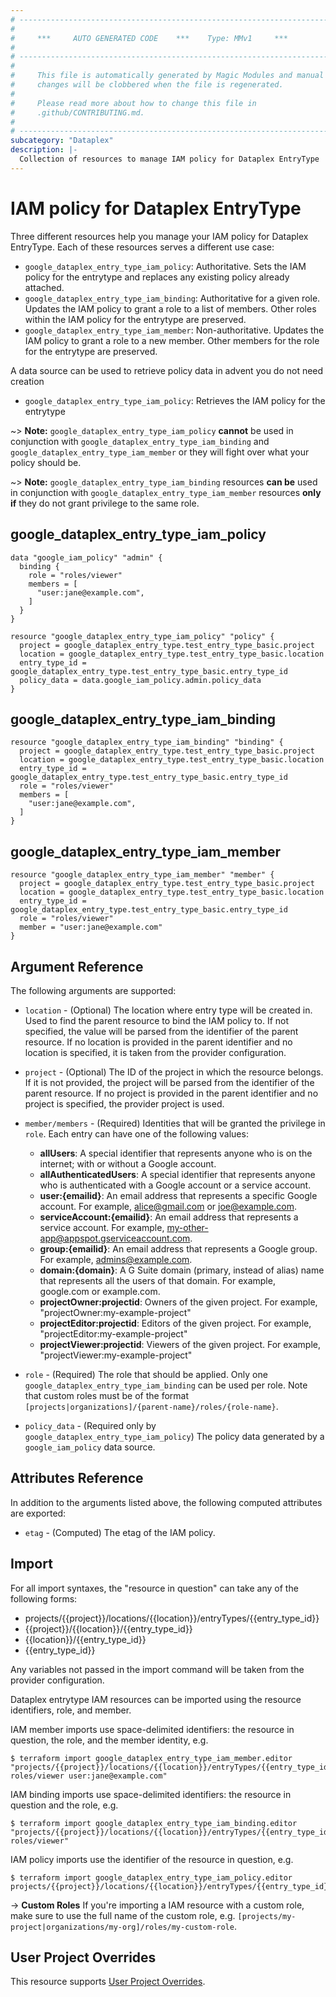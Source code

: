 ```yaml
---
# ----------------------------------------------------------------------------
#
#     ***     AUTO GENERATED CODE    ***    Type: MMv1     ***
#
# ----------------------------------------------------------------------------
#
#     This file is automatically generated by Magic Modules and manual
#     changes will be clobbered when the file is regenerated.
#
#     Please read more about how to change this file in
#     .github/CONTRIBUTING.md.
#
# ----------------------------------------------------------------------------
subcategory: "Dataplex"
description: |-
  Collection of resources to manage IAM policy for Dataplex EntryType
---
```


# IAM policy for Dataplex EntryType
Three different resources help you manage your IAM policy for Dataplex EntryType. Each of these resources serves a different use case:

* `google_dataplex_entry_type_iam_policy`: Authoritative. Sets the IAM policy for the entrytype and replaces any existing policy already attached.
* `google_dataplex_entry_type_iam_binding`: Authoritative for a given role. Updates the IAM policy to grant a role to a list of members. Other roles within the IAM policy for the entrytype are preserved.
* `google_dataplex_entry_type_iam_member`: Non-authoritative. Updates the IAM policy to grant a role to a new member. Other members for the role for the entrytype are preserved.

A data source can be used to retrieve policy data in advent you do not need creation

* `google_dataplex_entry_type_iam_policy`: Retrieves the IAM policy for the entrytype

~> **Note:** `google_dataplex_entry_type_iam_policy` **cannot** be used in conjunction with `google_dataplex_entry_type_iam_binding` and `google_dataplex_entry_type_iam_member` or they will fight over what your policy should be.

~> **Note:** `google_dataplex_entry_type_iam_binding` resources **can be** used in conjunction with `google_dataplex_entry_type_iam_member` resources **only if** they do not grant privilege to the same role.



## google_dataplex_entry_type_iam_policy

```hcl
data "google_iam_policy" "admin" {
  binding {
    role = "roles/viewer"
    members = [
      "user:jane@example.com",
    ]
  }
}

resource "google_dataplex_entry_type_iam_policy" "policy" {
  project = google_dataplex_entry_type.test_entry_type_basic.project
  location = google_dataplex_entry_type.test_entry_type_basic.location
  entry_type_id = google_dataplex_entry_type.test_entry_type_basic.entry_type_id
  policy_data = data.google_iam_policy.admin.policy_data
}
```

## google_dataplex_entry_type_iam_binding

```hcl
resource "google_dataplex_entry_type_iam_binding" "binding" {
  project = google_dataplex_entry_type.test_entry_type_basic.project
  location = google_dataplex_entry_type.test_entry_type_basic.location
  entry_type_id = google_dataplex_entry_type.test_entry_type_basic.entry_type_id
  role = "roles/viewer"
  members = [
    "user:jane@example.com",
  ]
}
```

## google_dataplex_entry_type_iam_member

```hcl
resource "google_dataplex_entry_type_iam_member" "member" {
  project = google_dataplex_entry_type.test_entry_type_basic.project
  location = google_dataplex_entry_type.test_entry_type_basic.location
  entry_type_id = google_dataplex_entry_type.test_entry_type_basic.entry_type_id
  role = "roles/viewer"
  member = "user:jane@example.com"
}
```


## Argument Reference

The following arguments are supported:

* `location` - (Optional) The location where entry type will be created in.
 Used to find the parent resource to bind the IAM policy to. If not specified,
  the value will be parsed from the identifier of the parent resource. If no location is provided in the parent identifier and no
  location is specified, it is taken from the provider configuration.

* `project` - (Optional) The ID of the project in which the resource belongs.
    If it is not provided, the project will be parsed from the identifier of the parent resource. If no project is provided in the parent identifier and no project is specified, the provider project is used.

* `member/members` - (Required) Identities that will be granted the privilege in `role`.
  Each entry can have one of the following values:
  * **allUsers**: A special identifier that represents anyone who is on the internet; with or without a Google account.
  * **allAuthenticatedUsers**: A special identifier that represents anyone who is authenticated with a Google account or a service account.
  * **user:{emailid}**: An email address that represents a specific Google account. For example, alice@gmail.com or joe@example.com.
  * **serviceAccount:{emailid}**: An email address that represents a service account. For example, my-other-app@appspot.gserviceaccount.com.
  * **group:{emailid}**: An email address that represents a Google group. For example, admins@example.com.
  * **domain:{domain}**: A G Suite domain (primary, instead of alias) name that represents all the users of that domain. For example, google.com or example.com.
  * **projectOwner:projectid**: Owners of the given project. For example, "projectOwner:my-example-project"
  * **projectEditor:projectid**: Editors of the given project. For example, "projectEditor:my-example-project"
  * **projectViewer:projectid**: Viewers of the given project. For example, "projectViewer:my-example-project"

* `role` - (Required) The role that should be applied. Only one
    `google_dataplex_entry_type_iam_binding` can be used per role. Note that custom roles must be of the format
    `[projects|organizations]/{parent-name}/roles/{role-name}`.

* `policy_data` - (Required only by `google_dataplex_entry_type_iam_policy`) The policy data generated by
  a `google_iam_policy` data source.

## Attributes Reference

In addition to the arguments listed above, the following computed attributes are
exported:

* `etag` - (Computed) The etag of the IAM policy.

## Import

For all import syntaxes, the "resource in question" can take any of the following forms:

* projects/{{project}}/locations/{{location}}/entryTypes/{{entry_type_id}}
* {{project}}/{{location}}/{{entry_type_id}}
* {{location}}/{{entry_type_id}}
* {{entry_type_id}}

Any variables not passed in the import command will be taken from the provider configuration.

Dataplex entrytype IAM resources can be imported using the resource identifiers, role, and member.

IAM member imports use space-delimited identifiers: the resource in question, the role, and the member identity, e.g.
```
$ terraform import google_dataplex_entry_type_iam_member.editor "projects/{{project}}/locations/{{location}}/entryTypes/{{entry_type_id}} roles/viewer user:jane@example.com"
```

IAM binding imports use space-delimited identifiers: the resource in question and the role, e.g.
```
$ terraform import google_dataplex_entry_type_iam_binding.editor "projects/{{project}}/locations/{{location}}/entryTypes/{{entry_type_id}} roles/viewer"
```

IAM policy imports use the identifier of the resource in question, e.g.
```
$ terraform import google_dataplex_entry_type_iam_policy.editor projects/{{project}}/locations/{{location}}/entryTypes/{{entry_type_id}}
```

-> **Custom Roles** If you're importing a IAM resource with a custom role, make sure to use the
 full name of the custom role, e.g. `[projects/my-project|organizations/my-org]/roles/my-custom-role`.

## User Project Overrides

This resource supports [User Project Overrides](https://registry.terraform.io/providers/hashicorp/google/latest/docs/guides/provider_reference#user_project_override).
